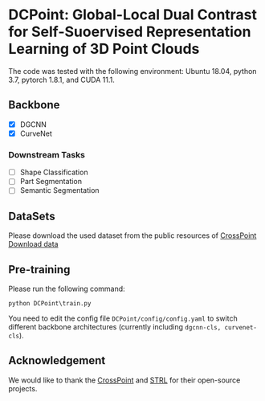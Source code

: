# DCPoint: Global-Local Dual Contrast for Self-Suoervised Representation Learning of 3D Point Clouds

The code was tested with the following environment: Ubuntu 18.04, python 3.7, pytorch 1.8.1, and CUDA 11.1.

## Backbone
+ [x] DGCNN
+ [x] CurveNet

### Downstream Tasks

+ [ ] Shape Classification
+ [ ] Part Segmentation
+ [ ] Semantic Segmentation

## DataSets

Please download the used dataset from the public resources of [CrossPoint](https://github.com/MohamedAfham/CrossPoint) [Download data](https://drive.google.com/drive/folders/1dAH9R3XDV0z69Bz6lBaftmJJyuckbPmR)

## Pre-training
Please run the following command:
```
python DCPoint\train.py
```
You need to edit the config file `DCPoint/config/config.yaml` to switch different backbone architectures (currently including `dgcnn-cls, curvenet-cls`).

## Acknowledgement
We would like to thank the [CrossPoint](https://github.com/MohamedAfham/CrossPoint) and [STRL](https://github.com/yichen928/STRL.git) for their open-source projects.



